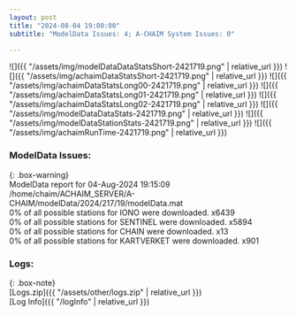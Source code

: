 ```yaml
---
layout: post
title: "2024-08-04 19:00:00"
subtitle: "ModelData Issues: 4; A-CHAIM System Issues: 0"

---
```


![]({{ "/assets/img/modelDataDataStatsShort-2421719.png" | relative_url }})
![]({{ "/assets/img/achaimDataStatsShort-2421719.png" | relative_url }})
![]({{ "/assets/img/achaimDataStatsLong00-2421719.png" | relative_url }})
![]({{ "/assets/img/achaimDataStatsLong01-2421719.png" | relative_url }})
![]({{ "/assets/img/achaimDataStatsLong02-2421719.png" | relative_url }})
![]({{ "/assets/img/modelDataDataStats-2421719.png" | relative_url }})
![]({{ "/assets/img/modelDataStationStats-2421719.png" | relative_url }})
![]({{ "/assets/img/achaimRunTime-2421719.png" | relative_url }})


### ModelData Issues:  
  
{: .box-warning}  
 ModelData report for 04-Aug-2024 19:15:09   
 /home/chaim/ACHAIM_SERVER/A-CHAIM/modelData/2024/217/19/modelData.mat   
 0% of all possible stations for IONO were downloaded. x6439   
 0% of all possible stations for SENTINEL were downloaded. x5894   
 0% of all possible stations for CHAIN were downloaded. x13   
 0% of all possible stations for KARTVERKET were downloaded. x901   
  


### Logs:  
  
{: .box-note}  
[Logs.zip]({{ "/assets/other/logs.zip" | relative_url }})  
[Log Info]({{ "/logInfo" | relative_url }})  
